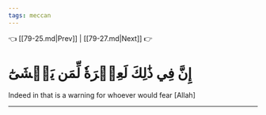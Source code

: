 ```yaml
---
tags: meccan
---
```


👈 [[79-25.md|Prev]] | [[79-27.md|Next]] 👉

# إِنَّ فِي ذَٰلِكَ لَعِبۡرَةٗ لِّمَن يَخۡشَىٰٓ

Indeed in that is a warning for whoever would fear [Allah]

---

